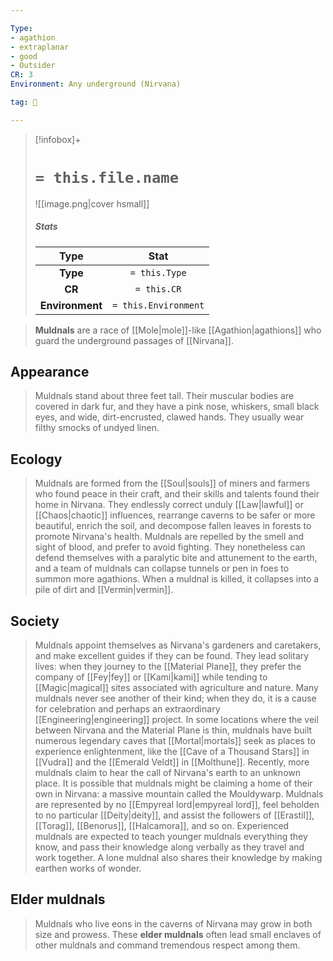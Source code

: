 ```yaml
---

Type:
- agathion
- extraplanar
- good
- Outsider
CR: 3
Environment: Any underground (Nirvana)

tag: 👹

---
```


> [!infobox]+
> #  `= this.file.name`
> ![[image.png|cover hsmall]]
> ##### Stats
> Type | Stat |
> :---:|:---:|
> **Type** | `= this.Type` |
> **CR** | `= this.CR` |
> **Environment** | `= this.Environment` |



> **Muldnals** are a race of [[Mole|mole]]-like [[Agathion|agathions]] who guard the underground passages of [[Nirvana]].



## Appearance

> Muldnals stand about three feet tall. Their muscular bodies are covered in dark fur, and they have a pink nose, whiskers, small black eyes, and wide, dirt-encrusted, clawed hands. They usually wear filthy smocks of undyed linen.


## Ecology

> Muldnals are formed from the [[Soul|souls]] of miners and farmers who found peace in their craft, and their skills and talents found their home in Nirvana. They endlessly correct unduly [[Law|lawful]] or [[Chaos|chaotic]] influences, rearrange caverns to be safer or more beautiful, enrich the soil, and decompose fallen leaves in forests to promote Nirvana's health.
> Muldnals are repelled by the smell and sight of blood, and prefer to avoid fighting. They nonetheless can defend themselves with a paralytic bite and attunement to the earth, and a team of muldnals can collapse tunnels or pen in foes to summon more agathions. When a muldnal is killed, it collapses into a pile of dirt and [[Vermin|vermin]].


## Society

> Muldnals appoint themselves as Nirvana's gardeners and caretakers, and make excellent guides if they can be found. They lead solitary lives: when they journey to the [[Material Plane]], they prefer the company of [[Fey|fey]] or [[Kami|kami]] while tending to [[Magic|magical]] sites associated with agriculture and nature. 
> Many muldnals never see another of their kind; when they do, it is a cause for celebration and perhaps an extraordinary [[Engineering|engineering]] project. In some locations where the veil between Nirvana and the Material Plane is thin, muldnals have built numerous legendary caves that [[Mortal|mortals]] seek as places to experience enlightenment, like the [[Cave of a Thousand Stars]] in [[Vudra]] and the [[Emerald Veldt]] in [[Molthune]]. Recently, more muldnals claim to hear the call of Nirvana's earth to an unknown place. It is possible that muldnals might be claiming a home of their own in Nirvana: a massive mountain called the Mouldywarp.
> Muldnals are represented by no [[Empyreal lord|empyreal lord]], feel beholden to no particular [[Deity|deity]], and assist the followers of [[Erastil]], [[Torag]], [[Benorus]], [[Halcamora]], and so on.
> Experienced muldnals are expected to teach younger muldnals everything they know, and pass their knowledge along verbally as they travel and work together. A lone muldnal also shares their knowledge by making earthen works of wonder.


## Elder muldnals

> Muldnals who live eons in the caverns of Nirvana may grow in both size and prowess. These **elder muldnals** often lead small enclaves of other muldnals and command tremendous respect among them.








